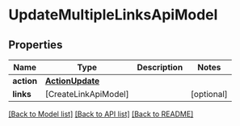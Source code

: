 # UpdateMultipleLinksApiModel

## Properties
Name | Type | Description | Notes
------------ | ------------- | ------------- | -------------
**action** | [**ActionUpdate**](ActionUpdate.md) |  | 
**links** | [CreateLinkApiModel] |  | [optional] 

[[Back to Model list]](../README.md#documentation-for-models) [[Back to API list]](../README.md#documentation-for-api-endpoints) [[Back to README]](../README.md)


